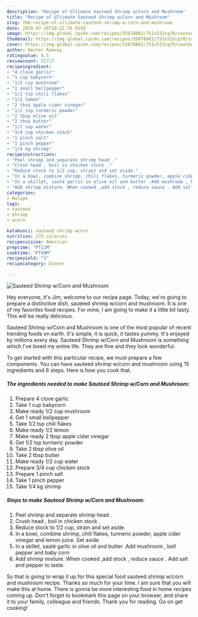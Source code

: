 ```yaml
---
description: "Recipe of Ultimate Sauteed Shrimp w/Corn and Mushroom"
title: "Recipe of Ultimate Sauteed Shrimp w/Corn and Mushroom"
slug: 760-recipe-of-ultimate-sauteed-shrimp-w-corn-and-mushroom
date: 2020-07-26T18:22:55.019Z
image: https://img-global.cpcdn.com/recipes/55878862/751x532cq70/sauteed-shrimp-wcorn-and-mushroom-recipe-main-photo.jpg
thumbnail: https://img-global.cpcdn.com/recipes/55878862/751x532cq70/sauteed-shrimp-wcorn-and-mushroom-recipe-main-photo.jpg
cover: https://img-global.cpcdn.com/recipes/55878862/751x532cq70/sauteed-shrimp-wcorn-and-mushroom-recipe-main-photo.jpg
author: Hester Ramsey
ratingvalue: 4.5
reviewcount: 31717
recipeingredient:
- "4 clove garlic"
- "1 cup babycorn"
- "1/2 cup mushroom"
- "1 small bellpepper"
- "1/2 tsp chili flakes"
- "1/2 lemon"
- "2 tbsp apple cider vinegar"
- "1/2 tsp turmeric powder"
- "2 tbsp olive oil"
- "2 tbsp butter"
- "1/2 cup water"
- "3/4 cup chicken stock"
- "1 pinch salt"
- "1 pinch pepper"
- "1/4 kg shrimp"
recipeinstructions:
- "Peel shrimp and separate shrimp head ."
- "Crush head , boil in chicken stock ."
- "Reduce stock to 1/2 cup, strain and set aside."
- "In a bowl, combine shrimp, chili flakes, turmeric powder, apple cider vinegar and lemon juice. Set aside."
- "In a skillet, sauté garlic in olive oil and butter .Add mushroom , bell pepper and baby corn"
- "Add shrimp mixture. When cooked ,add stock , reduce sauce . Add salt and pepper to taste."
categories:
- Recipe
tags:
- sauteed
- shrimp
- wcorn

katakunci: sauteed shrimp wcorn 
nutrition: 275 calories
recipecuisine: American
preptime: "PT12M"
cooktime: "PT49M"
recipeyield: "3"
recipecategory: Dinner

---
```



![Sauteed Shrimp w/Corn and Mushroom](https://img-global.cpcdn.com/recipes/55878862/751x532cq70/sauteed-shrimp-wcorn-and-mushroom-recipe-main-photo.jpg)

Hey everyone, it's Jim, welcome to our recipe page. Today, we're going to prepare a distinctive dish, sauteed shrimp w/corn and mushroom. It is one of my favorites food recipes. For mine, I am going to make it a little bit tasty. This will be really delicious.

Sauteed Shrimp w/Corn and Mushroom is one of the most popular of recent trending foods on earth. It's simple, it is quick, it tastes yummy. It's enjoyed by millions every day. Sauteed Shrimp w/Corn and Mushroom is something which I've loved my entire life. They are fine and they look wonderful.




To get started with this particular recipe, we must prepare a few components. You can have sauteed shrimp w/corn and mushroom using 15 ingredients and 6 steps. Here is how you cook that.

<!--inarticleads1-->

##### The ingredients needed to make Sauteed Shrimp w/Corn and Mushroom:

1. Prepare 4 clove garlic
1. Take 1 cup babycorn
1. Make ready 1/2 cup mushroom
1. Get 1 small bellpepper
1. Take 1/2 tsp chili flakes
1. Make ready 1/2 lemon
1. Make ready 2 tbsp apple cider vinegar
1. Get 1/2 tsp turmeric powder
1. Take 2 tbsp olive oil
1. Take 2 tbsp butter
1. Make ready 1/2 cup water
1. Prepare 3/4 cup chicken stock
1. Prepare 1 pinch salt
1. Take 1 pinch pepper
1. Take 1/4 kg shrimp




<!--inarticleads2-->

##### Steps to make Sauteed Shrimp w/Corn and Mushroom:

1. Peel shrimp and separate shrimp head .
1. Crush head , boil in chicken stock .
1. Reduce stock to 1/2 cup, strain and set aside.
1. In a bowl, combine shrimp, chili flakes, turmeric powder, apple cider vinegar and lemon juice. Set aside.
1. In a skillet, sauté garlic in olive oil and butter .Add mushroom , bell pepper and baby corn
1. Add shrimp mixture. When cooked ,add stock , reduce sauce . Add salt and pepper to taste.




So that is going to wrap it up for this special food sauteed shrimp w/corn and mushroom recipe. Thanks so much for your time. I am sure that you will make this at home. There is gonna be more interesting food in home recipes coming up. Don't forget to bookmark this page on your browser, and share it to your family, colleague and friends. Thank you for reading. Go on get cooking!
